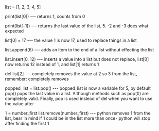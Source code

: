 list = [1, 2, 3, 4, 5]

print(list[0]) --- returns 1, counts from 0

print(list[-1]) --- returns the last value of the list, 5. -2 and -3 does what expected

list[0] = 17 --- the value 1 is now 17, used to replace things in a list

list.append(6) --- adds an item to the end of a list without effecting the list

list.insert(0, 12) --- inserts a value into a list but does not replace, list[0] now returns 12 instead of 1, and list[1] returns 1

del list[2] --- completely removes the value at 2 so 3 from the list, remember: completely removes

popped_list = list.pop() --- popped_list is now a variable for 5, by default pop() pops the last value in a list. Although methods such as pop(0) are completely valid. Finally, pop is used instead of del when you want to use the value after

1 = number_first
list.remove(number_first) --- python removes 1 from the list, bear in mind if 1 could be in the list more than once- python will stop after finding the first 1
